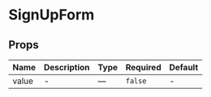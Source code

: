 # SignUpForm

## Props

<!-- @vuese:SignUpForm:props:start -->
|Name|Description|Type|Required|Default|
|---|---|---|---|---|
|value|-|—|`false`|-|

<!-- @vuese:SignUpForm:props:end -->


